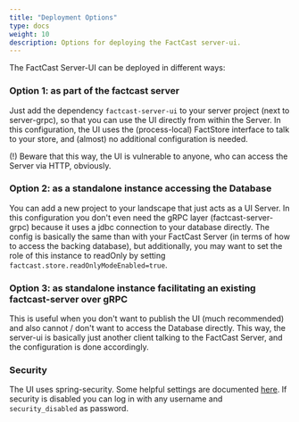 ```yaml
---
title: "Deployment Options"
type: docs
weight: 10
description: Options for deploying the FactCast server-ui.
---
```


The FactCast Server-UI can be deployed in different ways:

### Option 1: as part of the factcast server

Just add the dependency `factcast-server-ui` to your server project (next to server-grpc), so that you can use the UI
directly from within the Server. In
this configuration, the UI uses the (process-local) FactStore interface to talk to your store, and (almost) no
additional configuration is needed.

(!) Beware that this way, the UI is vulnerable to anyone, who can access the Server via HTTP, obviously.

### Option 2: as a standalone instance accessing the Database

You can add a new project to your landscape that just acts as a UI Server. In this configuration you don't even need
the gRPC layer (factcast-server-grpc) because it uses a jdbc connection to your database directly. The config is
basically the
same than with your FactCast Server (in terms of how to access the backing database), but additionally, you may want
to set the role of this instance to readOnly by setting `factcast.store.readOnlyModeEnabled=true`.

### Option 3: as standalone instance facilitating an existing factcast-server over gRPC

This is useful when you don't want to publish the UI (much recommended) and also cannot / don't want to access the
Database directly. This
way, the server-ui is basically just another client talking to the FactCast Server, and the configuration is done
accordingly.

### Security

The UI uses spring-security. Some helpful settings are documented [here](../security).
If security is disabled you can log in with any username and `security_disabled` as password.
